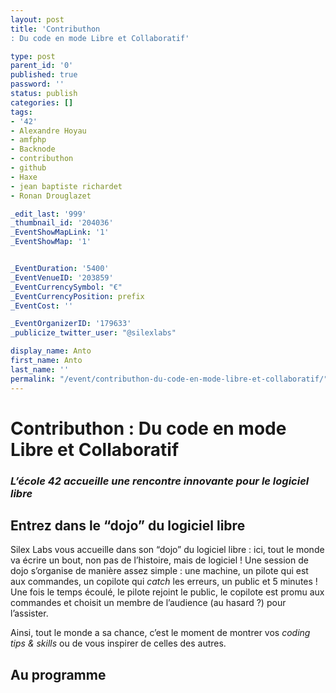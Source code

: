 ```yaml
---
layout: post
title: 'Contributhon
: Du code en mode Libre et Collaboratif'

type: post
parent_id: '0'
published: true
password: ''
status: publish
categories: []
tags:
- '42'
- Alexandre Hoyau
- amfphp
- Backnode
- contributhon
- github
- Haxe
- jean baptiste richardet
- Ronan Drouglazet

_edit_last: '999'
_thumbnail_id: '204036'
_EventShowMapLink: '1'
_EventShowMap: '1'


_EventDuration: '5400'
_EventVenueID: '203859'
_EventCurrencySymbol: "€"
_EventCurrencyPosition: prefix
_EventCost: ''

_EventOrganizerID: '179633'
_publicize_twitter_user: "@silexlabs"

display_name: Anto
first_name: Anto
last_name: ''
permalink: "/event/contributhon-du-code-en-mode-libre-et-collaboratif/"
---
```


Contributhon
: Du code en mode Libre et Collaboratif
====================================================

### _L’école 42 accueille une rencontre innovante pour le logiciel libre_

**Entrez dans le “dojo” du logiciel libre**
-------------------------------------------

Silex Labs vous accueille dans son “dojo” du logiciel libre
: ici, tout le monde va écrire un bout, non pas de l’histoire, mais de logiciel ! Une session de dojo s’organise de manière assez simple
: une machine, un pilote qui est aux commandes, un copilote qui _catch_ les erreurs, un public et 5 minutes ! Une fois le temps écoulé, le pilote rejoint le public, le copilote est promu aux commandes et choisit un membre de l’audience (au hasard ?) pour l’assister.

Ainsi, tout le monde a sa chance, c’est le moment de montrer vos _coding tips & skills_ ou de vous inspirer de celles des autres.

**Au programme**
----------------





